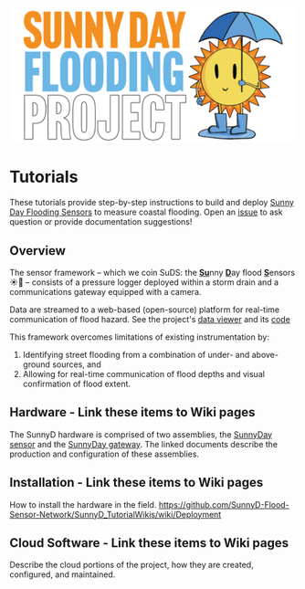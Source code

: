 ![Alt text](/images/sdfp-sun-logo-01.png)

# Tutorials

These tutorials provide step-by-step instructions to build and deploy [Sunny Day Flooding Sensors](https://tarheels.live/sunnydayflood/) to measure coastal flooding. Open an [issue](https://github.com/SunnyD-Flood-Sensor-Network/tutorials/issues) to ask question or provide documentation suggestions!

## Overview
The sensor framework – which we coin SuDS: the <ins>**Su**</ins>nny <ins>**D**</ins>ay flood <ins>**S**</ins>ensors ☀️🌊 – consists of a pressure logger deployed within a storm drain and a communications gateway equipped with a camera. 

Data are streamed to a web-based (open-source) platform for real-time communication of flood hazard. See the project's [data viewer](https://sunnydayflood.apps.cloudapps.unc.edu) and its [code](https://github.com/SunnyD-Flood-Sensor-Network/SunnyD-Flooding)

This framework overcomes limitations of existing instrumentation by: 
1. Identifying street flooding from a combination of under- and above-ground sources, and
2. Allowing for real-time communication of flood depths and visual confirmation of flood extent.

## Hardware - Link these items to Wiki pages
The SunnyD hardware is comprised of two assemblies, the [SunnyDay sensor](hardware/SunnyD_sensor.md) and the [SunnyDay gateway](SunnyD_gateway.md). The linked documents describe the production and configuration of these assemblies.

## Installation - Link these items to Wiki pages
How to install the hardware in the field. https://github.com/SunnyD-Flood-Sensor-Network/SunnyD_TutorialWikis/wiki/Deployment

## Cloud Software - Link these items to Wiki pages
Describe the cloud portions of the project, how they are created, configured, and maintained.

